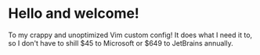 # Hello and welcome!
To my crappy and unoptimized Vim custom config!
It does what I need it to, so I don't have to shill $45 to Microsoft or 
$649 to JetBrains annually. 
